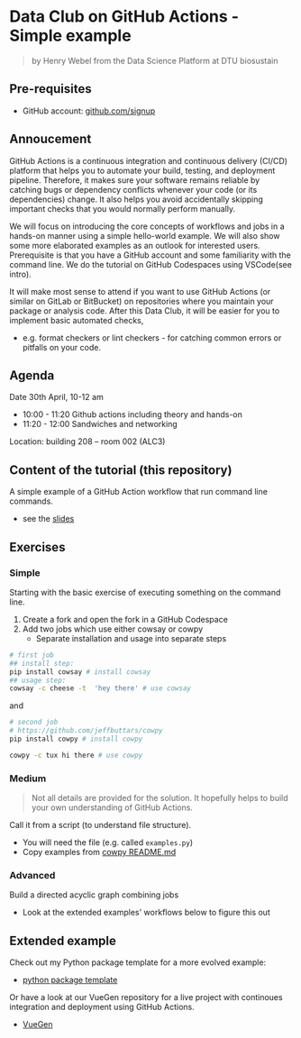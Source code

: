 # Data Club on GitHub Actions - Simple example

> by Henry Webel from the Data Science Platform at DTU biosustain

## Pre-requisites

- GitHub account: [github.com/signup](https://github.com/signup)

## Annoucement
GitHub Actions is a continuous integration and continuous delivery (CI/CD) platform 
that helps you to automate your build, testing, and deployment pipeline. Therefore, it 
makes sure your software remains reliable by catching bugs or dependency conflicts whenever 
your code (or its dependencies) change. It also helps you avoid accidentally skipping 
important checks that you would normally perform manually.

We will focus on introducing the core concepts of workflows and jobs in a hands-on manner 
using a simple hello-world example. We will also show some more elaborated examples as an 
outlook for interested users. Prerequisite is that you have a GitHub account and 
some familiarity with the command line. We do the tutorial on GitHub Codespaces using VSCode(see intro).

It will make most sense to attend if you want to use GitHub Actions (or similar on GitLab 
or BitBucket) on repositories where you maintain your package or analysis code. 
After this Data Club, it will be easier for you to implement basic automated checks, 
- e.g. format checkers or lint checkers - for catching common errors or pitfalls on your code.

## Agenda
 
Date 30th April, 10-12 am
- 10:00 - 11:20 Github actions including theory and hands-on
- 11:20 - 12:00 Sandwiches and networking

Location: building 208 – room 002 (ALC3)

## Content of the tutorial (this repository)

A simple example of a GitHub Action workflow that run command line commands.

- see the [slides](tutorial_slides_2025-04-30.pdf)

## Exercises

### Simple

Starting with the basic exercise of executing something on the command line.

1. Create a fork and open the fork in a GitHub Codespace
2. Add two jobs which use either cowsay or cowpy
    - Separate installation and usage into separate steps

```bash
# first job
## install step:
pip install cowsay # install cowsay
## usage step:
cowsay -c cheese -t  'hey there' # use cowsay
```
and 
```bash
# second job
# https://github.com/jeffbuttars/cowpy
pip install cowpy # install cowpy

cowpy -c tux hi there # use cowpy
```

### Medium

> Not all details are provided for the solution. 
> It hopefully helps to build your own 
> understanding of GitHub Actions.

Call it from a script (to understand file structure). 
- You will need the file (e.g. called `examples.py`)
- Copy examples from [cowpy README.md](https://github.com/jeffbuttars/cowpy)

### Advanced

Build a directed acyclic graph combining jobs

- Look at the extended examples' workflows below to figure this out



## Extended example

Check out my Python package template for a more evolved example:

- [python package template](https://github.com/RasmussenLab/python_package)

Or have a look at our VueGen repository for a live project with continoues integration and
deployment using GitHub Actions.
- [VueGen](https://github.com/Multiomics-Analytics-Group/vuegen)
